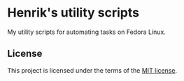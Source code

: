 # Henrik's utility scripts

My utility scripts for automating tasks on Fedora Linux.

## License

This project is licensed under the terms of the [MIT license](LICENSE).
